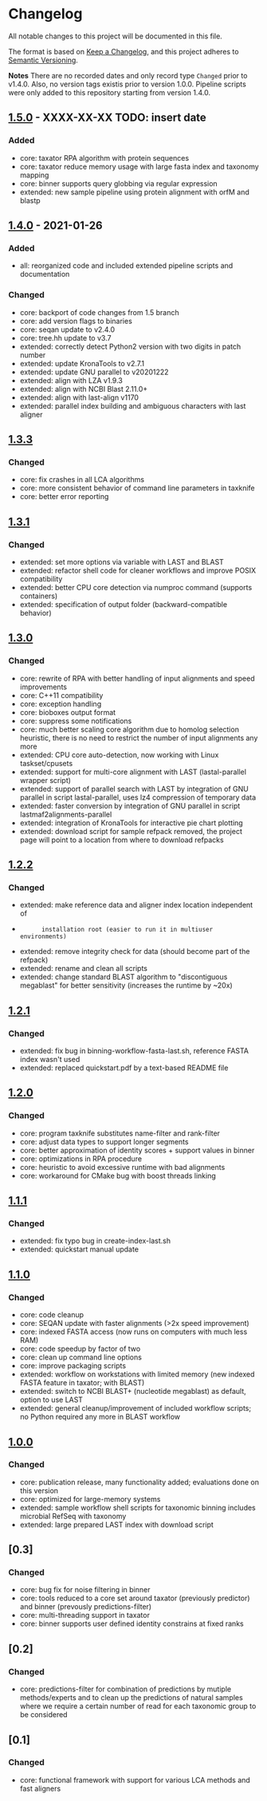 # Changelog
All notable changes to this project will be documented in this file.

The format is based on [Keep a Changelog](https://keepachangelog.com/en/1.0.0/),
and this project adheres to [Semantic Versioning](https://semver.org/spec/v2.0.0.html).

**Notes**
There are no recorded dates and only record type `Changed` prior to v1.4.0.
Also, no version tags existis prior to version 1.0.0. Pipeline scripts were only
added to this repository starting from version 1.4.0.

## [1.5.0] - XXXX-XX-XX TODO: insert date
### Added
* core: taxator RPA algorithm with protein sequences
* core: taxator reduce memory usage with large fasta index and taxonomy
        mapping
* core: binner supports query globbing via regular expression
* extended: new sample pipeline using protein alignment with orfM and blastp

## [1.4.0] - 2021-01-26
### Added
* all: reorganized code and included extended pipeline scripts and documentation

### Changed
* core: backport of code changes from 1.5 branch
* core: add version flags to binaries
* core: seqan update to v2.4.0
* core: tree.hh update to v3.7
* extended: correctly detect Python2 version with two digits in patch number
* extended: update KronaTools to v2.7.1
* extended: update GNU parallel to v20201222
* extended: align with LZA v1.9.3
* extended: align with NCBI Blast 2.11.0+
* extended: align with last-align v1170
* extended: parallel index building and ambiguous characters with last aligner

## [1.3.3]
### Changed
* core: fix crashes in all LCA algorithms
* core: more consistent behavior of command line parameters in taxknife
* core: better error reporting

## [1.3.1]
### Changed
* extended: set more options via variable with LAST and BLAST
* extended: refactor shell code for cleaner workflows and
            improve POSIX compatibility
* extended: better CPU core detection via numproc command (supports containers)
* extended: specification of output folder (backward-compatible behavior)

## [1.3.0]
### Changed
* core: rewrite of RPA with better handling of input alignments and
        speed improvements
* core: C++11 compatibility
* core: exception handling
* core: bioboxes output format
* core: suppress some notifications
* core: much better scaling core algorithm due to homolog selection heuristic,
        there is no need to restrict the number of input alignments any more
* extended: CPU core auto-detection, now working with Linux taskset/cpusets
* extended: support for multi-core alignment with LAST
            (lastal-parallel wrapper script)
* extended: support of parallel search with LAST by integration of GNU parallel
            in script lastal-parallel, uses lz4 compression of temporary data
* extended: faster conversion by integration of GNU parallel in script
            lastmaf2alignments-parallel
* extended: integration of KronaTools for interactive pie chart plotting
* extended: download script for sample refpack removed, the project page will
            point to a location from where to download refpacks

## [1.2.2]
### Changed
* extended: make reference data and aligner index location independent of
*           installation root (easier to run it in multiuser environments)
* extended: remove integrity check for data (should become part of the refpack)
* extended: rename and clean all scripts
* extended: change standard BLAST algorithm to "discontiguous megablast"
            for better sensitivity (increases the runtime by ~20x)

## [1.2.1]
### Changed
* extended: fix bug in binning-workflow-fasta-last.sh, reference FASTA index wasn't used
* extended: replaced quickstart.pdf by a text-based README file

## [1.2.0]
### Changed
* core: program taxknife substitutes name-filter and rank-filter
* core: adjust data types to support longer segments
* core: better approximation of identity scores + support values in binner
* core: optimizations in RPA procedure
* core: heuristic to avoid excessive runtime with bad alignments
* core: workaround for CMake bug with boost threads linking

## [1.1.1]
### Changed
* extended: fix typo bug in create-index-last.sh
* extended: quickstart manual update

## [1.1.0]
### Changed
* core: code cleanup
* core: SEQAN update with faster alignments (>2x speed improvement)
* core: indexed FASTA access (now runs on computers with much less RAM)
* core: code speedup by factor of two
* core: clean up command line options
* core: improve packaging scripts
* extended: workflow on workstations with limited memory
            (new indexed FASTA feature in taxator; with BLAST)
* extended: switch to NCBI BLAST+ (nucleotide megablast) as default,
            option to use LAST
* extended: general cleanup/improvement of included workflow scripts;
            no Python required any more in BLAST workflow

## [1.0.0]
### Changed
* core: publication release, many functionality added;
  evaluations done on this version
* core: optimized for large-memory systems
* extended: sample workflow shell scripts for taxonomic binning
  includes microbial RefSeq with taxonomy
* extended: large prepared LAST index with download script

## [0.3]
### Changed
* core: bug fix for noise filtering in binner
* core: tools reduced to a core set around taxator (previously predictor) and binner
  (prevously predictions-filter)
* core: multi-threading support in taxator
* core: binner supports user defined identity constrains at fixed ranks

## [0.2]
### Changed
* core: predictions-filter for combination of predictions by mutiple methods/experts
  and to clean up the predictions of natural samples where we require a certain
  number of read for each taxonomic group to be considered

## [0.1]
### Changed
* core: functional framework with support for various LCA methods and fast aligners

[Unreleased]: https://github.com/fungs/taxator-tk/compare/v1.5.0...HEAD
[1.5.0]: https://github.com/fungs/taxator-tk/compare/v1.4.0...v1.5.0
[1.4.0]: https://github.com/fungs/taxator-tk/compare/v1.3.3...v1.4.0
[1.3.3]: https://github.com/fungs/taxator-tk/compare/v1.3.2...v1.3.3
[1.3.1]: https://github.com/fungs/taxator-tk/compare/v1.3.1...v1.3.0
[1.3.0]: https://github.com/fungs/taxator-tk/compare/v1.2.2...v1.3.0
[1.2.2]: https://github.com/fungs/taxator-tk/compare/v1.2.1...v1.2.2
[1.2.1]: https://github.com/fungs/taxator-tk/compare/v1.2.0...v1.2.1
[1.2.0]: https://github.com/fungs/taxator-tk/compare/v1.1.1...v1.2.0
[1.1.1]: https://github.com/fungs/taxator-tk/compare/v1.1.0...v1.1.1
[1.1.0]: https://github.com/fungs/taxator-tk/compare/v1.0.0...v1.1.1
[1.0.0]: https://github.com/fungs/taxator-tk/releases/tag/v1.0.0
